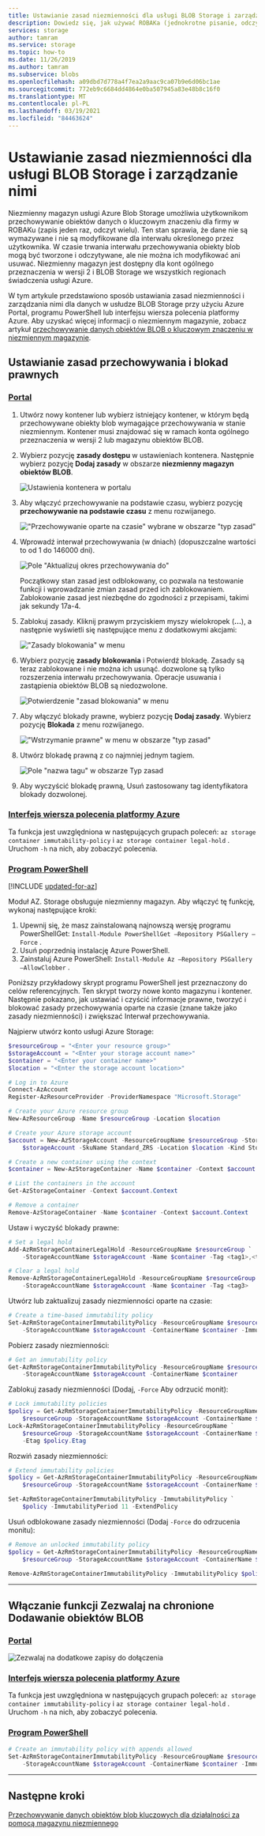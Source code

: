 ```yaml
---
title: Ustawianie zasad niezmienności dla usługi BLOB Storage i zarządzanie nimi w usłudze Azure Storage
description: Dowiedz się, jak używać ROBAKa (jednokrotne pisanie, odczytywanie wielu) obsługi magazynu obiektów BLOB (Object) w celu przechowywania danych w niemodyfikowalnym stanie dla określonego interwału.
services: storage
author: tamram
ms.service: storage
ms.topic: how-to
ms.date: 11/26/2019
ms.author: tamram
ms.subservice: blobs
ms.openlocfilehash: a09dbd7d778a4f7ea2a9aac9ca07b9e6d06bc1ae
ms.sourcegitcommit: 772eb9c6684dd4864e0ba507945a83e48b8c16f0
ms.translationtype: MT
ms.contentlocale: pl-PL
ms.lasthandoff: 03/19/2021
ms.locfileid: "84463624"
---
```

# <a name="set-and-manage-immutability-policies-for-blob-storage"></a>Ustawianie zasad niezmienności dla usługi BLOB Storage i zarządzanie nimi

Niezmienny magazyn usługi Azure Blob Storage umożliwia użytkownikom przechowywanie obiektów danych o kluczowym znaczeniu dla firmy w ROBAKu (zapis jeden raz, odczyt wielu). Ten stan sprawia, że dane nie są wymazywane i nie są modyfikowane dla interwału określonego przez użytkownika. W czasie trwania interwału przechowywania obiekty blob mogą być tworzone i odczytywane, ale nie można ich modyfikować ani usuwać. Niezmienny magazyn jest dostępny dla kont ogólnego przeznaczenia w wersji 2 i BLOB Storage we wszystkich regionach świadczenia usługi Azure.

W tym artykule przedstawiono sposób ustawiania zasad niezmienności i zarządzania nimi dla danych w usłudze BLOB Storage przy użyciu Azure Portal, programu PowerShell lub interfejsu wiersza polecenia platformy Azure. Aby uzyskać więcej informacji o niezmiennym magazynie, zobacz artykuł [przechowywanie danych obiektów BLOB o kluczowym znaczeniu w niezmiennym magazynie](storage-blob-immutable-storage.md).

## <a name="set-retention-policies-and-legal-holds"></a>Ustawianie zasad przechowywania i blokad prawnych

### <a name="portal"></a>[Portal](#tab/azure-portal)

1. Utwórz nowy kontener lub wybierz istniejący kontener, w którym będą przechowywane obiekty blob wymagające przechowywania w stanie niezmiennym. Kontener musi znajdować się w ramach konta ogólnego przeznaczenia w wersji 2 lub magazynu obiektów BLOB.

2. Wybierz pozycję **zasady dostępu** w ustawieniach kontenera. Następnie wybierz pozycję **Dodaj zasady** w obszarze **niezmienny magazyn obiektów BLOB**.

    ![Ustawienia kontenera w portalu](media/storage-blob-immutability-policies-manage/portal-image-1.png)

3. Aby włączyć przechowywanie na podstawie czasu, wybierz pozycję **przechowywanie na podstawie czasu** z menu rozwijanego.

    !["Przechowywanie oparte na czasie" wybrane w obszarze "typ zasad"](media/storage-blob-immutability-policies-manage/portal-image-2.png)

4. Wprowadź interwał przechowywania (w dniach) (dopuszczalne wartości to od 1 do 146000 dni).

    ![Pole "Aktualizuj okres przechowywania do"](media/storage-blob-immutability-policies-manage/portal-image-5-retention-interval.png)

    Początkowy stan zasad jest odblokowany, co pozwala na testowanie funkcji i wprowadzanie zmian zasad przed ich zablokowaniem. Zablokowanie zasad jest niezbędne do zgodności z przepisami, takimi jak sekundy 17a-4.

5. Zablokuj zasady. Kliknij prawym przyciskiem myszy wielokropek (**...**), a następnie wyświetli się następujące menu z dodatkowymi akcjami:

    !["Zasady blokowania" w menu](media/storage-blob-immutability-policies-manage/portal-image-4-lock-policy.png)

6. Wybierz pozycję **zasady blokowania** i Potwierdź blokadę. Zasady są teraz zablokowane i nie można ich usunąć. dozwolone są tylko rozszerzenia interwału przechowywania. Operacje usuwania i zastąpienia obiektów BLOB są niedozwolone. 

    ![Potwierdzenie "zasad blokowania" w menu](media/storage-blob-immutability-policies-manage/portal-image-5-lock-policy.png)

7. Aby włączyć blokady prawne, wybierz pozycję **Dodaj zasady**. Wybierz pozycję **Blokada** z menu rozwijanego.

    !["Wstrzymanie prawne" w menu w obszarze "typ zasad"](media/storage-blob-immutability-policies-manage/portal-image-legal-hold-selection-7.png)

8. Utwórz blokadę prawną z co najmniej jednym tagiem.

    ![Pole "nazwa tagu" w obszarze Typ zasad](media/storage-blob-immutability-policies-manage/portal-image-set-legal-hold-tags.png)

9. Aby wyczyścić blokadę prawną, Usuń zastosowany tag identyfikatora blokady dozwolonej.

### <a name="azure-cli"></a>[Interfejs wiersza polecenia platformy Azure](#tab/azure-cli)

Ta funkcja jest uwzględniona w następujących grupach poleceń: `az storage container immutability-policy`  i `az storage container legal-hold` . Uruchom `-h` na nich, aby zobaczyć polecenia.

### <a name="powershell"></a>[Program PowerShell](#tab/azure-powershell)

[!INCLUDE [updated-for-az](../../../includes/updated-for-az.md)]

Moduł AZ. Storage obsługuje niezmienny magazyn.  Aby włączyć tę funkcję, wykonaj następujące kroki:

1. Upewnij się, że masz zainstalowaną najnowszą wersję programu PowerShellGet: `Install-Module PowerShellGet –Repository PSGallery –Force` .
2. Usuń poprzednią instalację Azure PowerShell.
3. Zainstaluj Azure PowerShell: `Install-Module Az –Repository PSGallery –AllowClobber` .

Poniższy przykładowy skrypt programu PowerShell jest przeznaczony do celów referencyjnych. Ten skrypt tworzy nowe konto magazynu i kontener. Następnie pokazano, jak ustawiać i czyścić informacje prawne, tworzyć i blokować zasady przechowywania oparte na czasie (znane także jako zasady niezmienności) i zwiększać Interwał przechowywania.

Najpierw utwórz konto usługi Azure Storage:

```powershell
$resourceGroup = "<Enter your resource group>"
$storageAccount = "<Enter your storage account name>"
$container = "<Enter your container name>"
$location = "<Enter the storage account location>"

# Log in to Azure
Connect-AzAccount
Register-AzResourceProvider -ProviderNamespace "Microsoft.Storage"

# Create your Azure resource group
New-AzResourceGroup -Name $resourceGroup -Location $location

# Create your Azure storage account
$account = New-AzStorageAccount -ResourceGroupName $resourceGroup -StorageAccountName `
    $storageAccount -SkuName Standard_ZRS -Location $location -Kind StorageV2

# Create a new container using the context
$container = New-AzStorageContainer -Name $container -Context $account.Context

# List the containers in the account
Get-AzStorageContainer -Context $account.Context

# Remove a container
Remove-AzStorageContainer -Name $container -Context $account.Context
```

Ustaw i wyczyść blokady prawne:

```powershell
# Set a legal hold
Add-AzRmStorageContainerLegalHold -ResourceGroupName $resourceGroup `
    -StorageAccountName $storageAccount -Name $container -Tag <tag1>,<tag2>,...

# Clear a legal hold
Remove-AzRmStorageContainerLegalHold -ResourceGroupName $resourceGroup `
    -StorageAccountName $storageAccount -Name $container -Tag <tag3>
```

Utwórz lub zaktualizuj zasady niezmienności oparte na czasie:

```powershell
# Create a time-based immutability policy
Set-AzRmStorageContainerImmutabilityPolicy -ResourceGroupName $resourceGroup `
    -StorageAccountName $storageAccount -ContainerName $container -ImmutabilityPeriod 10
```

Pobierz zasady niezmienności:

```powershell
# Get an immutability policy
Get-AzRmStorageContainerImmutabilityPolicy -ResourceGroupName $resourceGroup `
    -StorageAccountName $storageAccount -ContainerName $container
```

Zablokuj zasady niezmienności (Dodaj, `-Force` Aby odrzucić monit):

```powershell
# Lock immutability policies
$policy = Get-AzRmStorageContainerImmutabilityPolicy -ResourceGroupName `
    $resourceGroup -StorageAccountName $storageAccount -ContainerName $container
Lock-AzRmStorageContainerImmutabilityPolicy -ResourceGroupName `
    $resourceGroup -StorageAccountName $storageAccount -ContainerName $container `
    -Etag $policy.Etag
```

Rozwiń zasady niezmienności:

```powershell
# Extend immutability policies
$policy = Get-AzRmStorageContainerImmutabilityPolicy -ResourceGroupName `
    $resourceGroup -StorageAccountName $storageAccount -ContainerName $container

Set-AzRmStorageContainerImmutabilityPolicy -ImmutabilityPolicy `
    $policy -ImmutabilityPeriod 11 -ExtendPolicy
```

Usuń odblokowane zasady niezmienności (Dodaj `-Force` do odrzucenia monitu):

```powershell
# Remove an unlocked immutability policy
$policy = Get-AzRmStorageContainerImmutabilityPolicy -ResourceGroupName `
    $resourceGroup -StorageAccountName $storageAccount -ContainerName $container

Remove-AzRmStorageContainerImmutabilityPolicy -ImmutabilityPolicy $policy
```

---

## <a name="enabling-allow-protected-append-blobs-writes"></a>Włączanie funkcji Zezwalaj na chronione Dodawanie obiektów BLOB

### <a name="portal"></a>[Portal](#tab/azure-portal)

![Zezwalaj na dodatkowe zapisy do dołączenia](media/storage-blob-immutability-policies-manage/immutable-allow-additional-append-writes.png)

### <a name="azure-cli"></a>[Interfejs wiersza polecenia platformy Azure](#tab/azure-cli)

Ta funkcja jest uwzględniona w następujących grupach poleceń: `az storage container immutability-policy`  i `az storage container legal-hold` . Uruchom `-h` na nich, aby zobaczyć polecenia.

### <a name="powershell"></a>[Program PowerShell](#tab/azure-powershell)

```powershell
# Create an immutability policy with appends allowed
Set-AzRmStorageContainerImmutabilityPolicy -ResourceGroupName $resourceGroup `
    -StorageAccountName $storageAccount -ContainerName $container -ImmutabilityPeriod 10 -AllowProtectedAppendWrite $true
```

---

## <a name="next-steps"></a>Następne kroki

[Przechowywanie danych obiektów blob kluczowych dla działalności za pomocą magazynu niezmiennego](storage-blob-immutable-storage.md)
